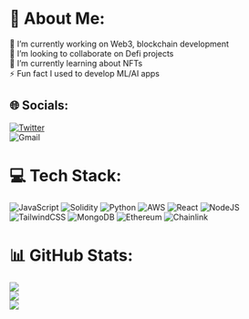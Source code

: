 # 💫 About Me:

🔭 I’m currently working on Web3, blockchain development<br>👯 I’m looking to collaborate on Defi projects<br>🌱 I’m currently learning about NFTs<br>⚡ Fun fact I used to develop ML/AI apps

## 🌐 Socials:

[![Twitter](https://img.shields.io/badge/Twitter-%231DA1F2.svg?logo=Twitter&logoColor=white)](https://twitter.com/coding_sid)<br> ![Gmail](https://img.shields.io/badge/Gmail-D14836?style=for-the-badge&logo=gmail&logoColor=white)

# 💻 Tech Stack:

![JavaScript](https://img.shields.io/badge/javascript-%23323330.svg?style=for-the-badge&logo=javascript&logoColor=%23F7DF1E) ![Solidity](https://img.shields.io/badge/Solidity-%23363636.svg?style=for-the-badge&logo=solidity&logoColor=white) ![Python](https://img.shields.io/badge/python-3670A0?style=for-the-badge&logo=python&logoColor=ffdd54) ![AWS](https://img.shields.io/badge/AWS-%23FF9900.svg?style=for-the-badge&logo=amazon-aws&logoColor=white) ![React](https://img.shields.io/badge/react-%2320232a.svg?style=for-the-badge&logo=react&logoColor=%2361DAFB) ![NodeJS](https://img.shields.io/badge/node.js-6DA55F?style=for-the-badge&logo=node.js&logoColor=white) ![TailwindCSS](https://img.shields.io/badge/tailwindcss-%2338B2AC.svg?style=for-the-badge&logo=tailwind-css&logoColor=white) ![MongoDB](https://img.shields.io/badge/MongoDB-%234ea94b.svg?style=for-the-badge&logo=mongodb&logoColor=white) ![Ethereum](https://img.shields.io/badge/Ethereum-3C3C3D?style=for-the-badge&logo=Ethereum&logoColor=white) ![Chainlink](https://img.shields.io/badge/Chainlink-375BD2?style=for-the-badge&logo=Chainlink&logoColor=white)

# 📊 GitHub Stats:

![](https://github-readme-stats.vercel.app/api?username=SidharthK2&theme=dark&hide_border=false&include_all_commits=true&count_private=false)<br/>
![](https://github-readme-streak-stats.herokuapp.com/?user=SidharthK2&theme=dark&hide_border=false)<br/>
![](https://github-readme-stats.vercel.app/api/top-langs/?username=SidharthK2&theme=dark&hide_border=false&include_all_commits=true&count_private=false&layout=compact)
